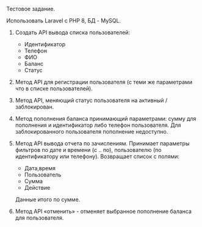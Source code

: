 Тестовое задание.

Использовать Laravel с PHP 8, БД - MySQL.

1. Создать API вывода списка пользователей:
    - Идентификатор
    - Телефон
    - ФИО
    - Баланс
    - Статус

2. Метод API для регистрации пользователя (с теми же параметрами что в списке пользователей).

3. Метод API, меняющий статус пользователя на активный / заблокирован.

4. Метод пополнения баланса принимающий параметрами: сумму для пополнения и идентификатор либо телефон пользователя. Для
   заблокированного пользователя пополнение недоступно.

5. Метод API вывода отчета по зачислениям.
   Принимает параметры фильтров по дате и времени (с .. по), пользователю (по идентификатору или телефону).
   Возвращает список с полями:
    - Дата,время
    - Пользователь
    - Сумма
    - Действие

   Данные итого по сумме.

6. Метод API «отменить» - отменяет выбранное пополнение баланса для пользователя.
